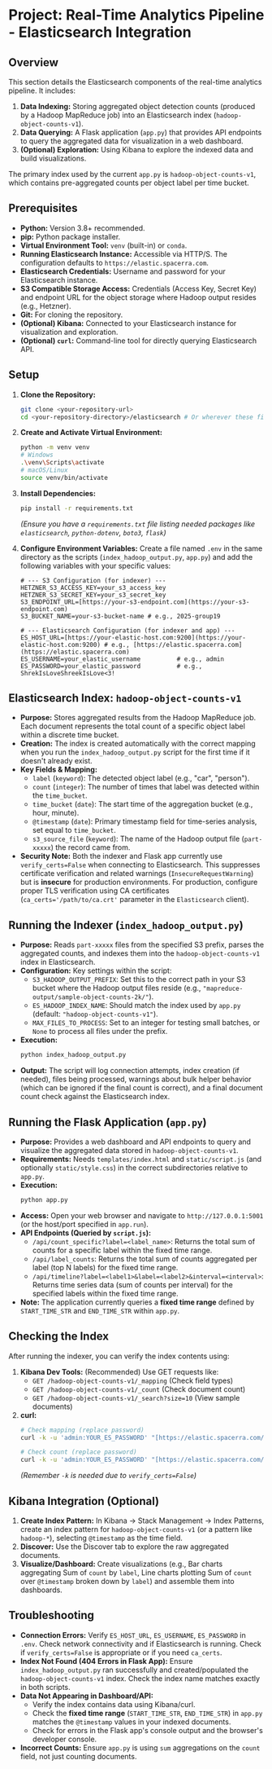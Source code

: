 # Project: Real-Time Analytics Pipeline - Elasticsearch Integration

## Overview

This section details the Elasticsearch components of the real-time analytics pipeline. It includes:

1.  **Data Indexing:** Storing aggregated object detection counts (produced by a Hadoop MapReduce job) into an Elasticsearch index (`hadoop-object-counts-v1`).
2.  **Data Querying:** A Flask application (`app.py`) that provides API endpoints to query the aggregated data for visualization in a web dashboard.
3.  **(Optional) Exploration:** Using Kibana to explore the indexed data and build visualizations.

The primary index used by the current `app.py` is `hadoop-object-counts-v1`, which contains pre-aggregated counts per object label per time bucket.

## Prerequisites

* **Python:** Version 3.8+ recommended.
* **pip:** Python package installer.
* **Virtual Environment Tool:** `venv` (built-in) or `conda`.
* **Running Elasticsearch Instance:** Accessible via HTTP/S. The configuration defaults to `https://elastic.spacerra.com`.
* **Elasticsearch Credentials:** Username and password for your Elasticsearch instance.
* **S3 Compatible Storage Access:** Credentials (Access Key, Secret Key) and endpoint URL for the object storage where Hadoop output resides (e.g., Hetzner).
* **Git:** For cloning the repository.
* **(Optional) Kibana:** Connected to your Elasticsearch instance for visualization and exploration.
* **(Optional) `curl`:** Command-line tool for directly querying Elasticsearch API.

## Setup

1.  **Clone the Repository:**
    ```bash
    git clone <your-repository-url>
    cd <your-repository-directory>/elasticsearch # Or wherever these files reside
    ```

2.  **Create and Activate Virtual Environment:**
    ```bash
    python -m venv venv
    # Windows
    .\venv\Scripts\activate
    # macOS/Linux
    source venv/bin/activate
    ```

3.  **Install Dependencies:**
    ```bash
    pip install -r requirements.txt
    ```
    *(Ensure you have a `requirements.txt` file listing needed packages like `elasticsearch`, `python-dotenv`, `boto3`, `flask`)*

4.  **Configure Environment Variables:**
    Create a file named `.env` in the same directory as the scripts (`index_hadoop_output.py`, `app.py`) and add the following variables with your specific values:

    ```dotenv
    # --- S3 Configuration (for indexer) ---
    HETZNER_S3_ACCESS_KEY=your_s3_access_key
    HETZNER_S3_SECRET_KEY=your_s3_secret_key
    S3_ENDPOINT_URL=[https://your-s3-endpoint.com](https://your-s3-endpoint.com)
    S3_BUCKET_NAME=your-s3-bucket-name # e.g., 2025-group19

    # --- Elasticsearch Configuration (for indexer and app) ---
    ES_HOST_URL=[https://your-elastic-host.com:9200](https://your-elastic-host.com:9200) # e.g., [https://elastic.spacerra.com](https://elastic.spacerra.com)
    ES_USERNAME=your_elastic_username          # e.g., admin
    ES_PASSWORD=your_elastic_password          # e.g., ShrekIsLoveShreekIsLove<3!
    ```

## Elasticsearch Index: `hadoop-object-counts-v1`

* **Purpose:** Stores aggregated results from the Hadoop MapReduce job. Each document represents the total count of a specific object label within a discrete time bucket.
* **Creation:** The index is created automatically with the correct mapping when you run the `index_hadoop_output.py` script for the first time if it doesn't already exist.
* **Key Fields & Mapping:**
    * `label` (`keyword`): The detected object label (e.g., "car", "person").
    * `count` (`integer`): The number of times that label was detected within the `time_bucket`.
    * `time_bucket` (`date`): The start time of the aggregation bucket (e.g., hour, minute).
    * `@timestamp` (`date`): Primary timestamp field for time-series analysis, set equal to `time_bucket`.
    * `s3_source_file` (`keyword`): The name of the Hadoop output file (`part-xxxxx`) the record came from.
* **Security Note:** Both the indexer and Flask app currently use `verify_certs=False` when connecting to Elasticsearch. This suppresses certificate verification and related warnings (`InsecureRequestWarning`) but is **insecure** for production environments. For production, configure proper TLS verification using CA certificates (`ca_certs='/path/to/ca.crt'` parameter in the `Elasticsearch` client).

## Running the Indexer (`index_hadoop_output.py`)

* **Purpose:** Reads `part-xxxxx` files from the specified S3 prefix, parses the aggregated counts, and indexes them into the `hadoop-object-counts-v1` index in Elasticsearch.
* **Configuration:** Key settings within the script:
    * `S3_HADOOP_OUTPUT_PREFIX`: Set this to the correct path in your S3 bucket where the Hadoop output files reside (e.g., `"mapreduce-output/sample-object-counts-2k/"`).
    * `ES_HADOOP_INDEX_NAME`: Should match the index used by `app.py` (default: `"hadoop-object-counts-v1"`).
    * `MAX_FILES_TO_PROCESS`: Set to an integer for testing small batches, or `None` to process all files under the prefix.
* **Execution:**
    ```bash
    python index_hadoop_output.py
    ```
* **Output:** The script will log connection attempts, index creation (if needed), files being processed, warnings about bulk helper behavior (which can be ignored if the final count is correct), and a final document count check against the Elasticsearch index.

## Running the Flask Application (`app.py`)

* **Purpose:** Provides a web dashboard and API endpoints to query and visualize the aggregated data stored in `hadoop-object-counts-v1`.
* **Requirements:** Needs `templates/index.html` and `static/script.js` (and optionally `static/style.css`) in the correct subdirectories relative to `app.py`.
* **Execution:**
    ```bash
    python app.py
    ```
* **Access:** Open your web browser and navigate to `http://127.0.0.1:5001` (or the host/port specified in `app.run`).
* **API Endpoints (Queried by `script.js`):**
    * `/api/count_specific?label=<label_name>`: Returns the total sum of counts for a specific label within the fixed time range.
    * `/api/label_counts`: Returns the total sum of counts aggregated per label (top N labels) for the fixed time range.
    * `/api/timeline?label=<label1>&label=<label2>&interval=<interval>`: Returns time series data (sum of counts per interval) for the specified labels within the fixed time range.
* **Note:** The application currently queries a **fixed time range** defined by `START_TIME_STR` and `END_TIME_STR` within `app.py`.

## Checking the Index

After running the indexer, you can verify the index contents using:

1.  **Kibana Dev Tools:** (Recommended) Use GET requests like:
    * `GET /hadoop-object-counts-v1/_mapping` (Check field types)
    * `GET /hadoop-object-counts-v1/_count` (Check document count)
    * `GET /hadoop-object-counts-v1/_search?size=10` (View sample documents)
2.  **curl:**
    ```bash
    # Check mapping (replace password)
    curl -k -u 'admin:YOUR_ES_PASSWORD' "[https://elastic.spacerra.com/hadoop-object-counts-v1/_mapping?pretty](https://elastic.spacerra.com/hadoop-object-counts-v1/_mapping?pretty)"

    # Check count (replace password)
    curl -k -u 'admin:YOUR_ES_PASSWORD' "[https://elastic.spacerra.com/hadoop-object-counts-v1/_count?pretty](https://elastic.spacerra.com/hadoop-object-counts-v1/_count?pretty)"
    ```
    *(Remember `-k` is needed due to `verify_certs=False`)*

## Kibana Integration (Optional)

1.  **Create Index Pattern:** In Kibana -> Stack Management -> Index Patterns, create an index pattern for `hadoop-object-counts-v1` (or a pattern like `hadoop-*`), selecting `@timestamp` as the time field.
2.  **Discover:** Use the Discover tab to explore the raw aggregated documents.
3.  **Visualize/Dashboard:** Create visualizations (e.g., Bar charts aggregating Sum of `count` by `label`, Line charts plotting Sum of `count` over `@timestamp` broken down by `label`) and assemble them into dashboards.

## Troubleshooting

* **Connection Errors:** Verify `ES_HOST_URL`, `ES_USERNAME`, `ES_PASSWORD` in `.env`. Check network connectivity and if Elasticsearch is running. Check if `verify_certs=False` is appropriate or if you need `ca_certs`.
* **Index Not Found (404 Errors in Flask App):** Ensure `index_hadoop_output.py` ran successfully and created/populated the `hadoop-object-counts-v1` index. Check the index name matches exactly in both scripts.
* **Data Not Appearing in Dashboard/API:**
    * Verify the index contains data using Kibana/curl.
    * Check the **fixed time range** (`START_TIME_STR`, `END_TIME_STR`) in `app.py` matches the `@timestamp` values in your indexed documents.
    * Check for errors in the Flask app's console output and the browser's developer console.
* **Incorrect Counts:** Ensure `app.py` is using `sum` aggregations on the `count` field, not just counting documents.
